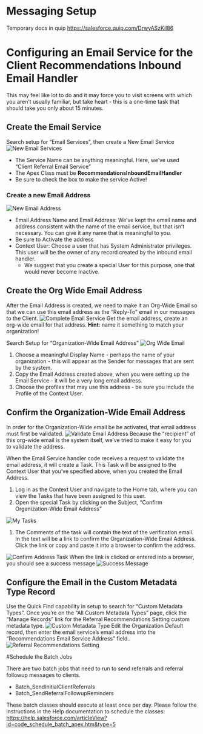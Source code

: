 # Messaging Setup

Temporary docs in quip
<https://salesforce.quip.com/DrwyASzKil86>

# Configuring an Email Service for the Client Recommendations Inbound Email Handler

This may feel like lot to do and it may force you to visit screens with which you aren’t usually familiar, but take heart - this is a one-time task that should take you only about 15 minutes.

## Create the Email Service

Search setup for “Email Services”, then create a New Email Service
<img alt="New Email Services" src="https://raw.githubusercontent.com/Salesforce-org-Impact-Labs/01HousingandHomelessness/f2b468ebdbab7af8014edfb96ab8c299f129a42e/docs/images/New_Email_Service.png">

* The Service Name can be anything meaningful. Here, we’ve used “Client Referral Email Service”
* The Apex Class must be **RecommendationsInboundEmailHandler**
* Be sure to check the box to make the service Active!

### Create a new Email Address

<img alt="New Email Address" src="https://raw.githubusercontent.com/Salesforce-org-Impact-Labs/01HousingandHomelessness/e26879b1ed4e5eac1ea75f8a7470171f25b3c998/docs/images/New_Email_Address.png">


* Email Address Name and Email Address: We’ve kept the email name and address consistent with the name of the email service, but that isn’t necessary. You can give it any name that is meaningful to you.
* Be sure to Activate the address
* Context User: Choose a user that has System Administrator privileges. This user will be the owner of any record created by the inbound email handler.
    * We suggest that you create a special User for this purpose, one that would never become Inactive.

## Create the Org Wide Email Address

After the Email Address is created, we need to make it an Org-Wide Email so that we can use this email address as the “Reply-To” email in our messages to the Client.
<img alt="Complete Email Service" src="https://raw.githubusercontent.com/Salesforce-org-Impact-Labs/01HousingandHomelessness/549b88e7011090585790152d3efcf8c5b7296899/docs/images/Complete_Email_Service.png">
Get the email address, create an org-wide email for that address. **Hint**: name it something to match your organization!

Search Setup for “Organization-Wide Email Address”
<img alt="Org Wide Email" src="https://raw.githubusercontent.com/Salesforce-org-Impact-Labs/01HousingandHomelessness/0afb930a541025b8ed67dec8d827c510a355034c/docs/images/Create_Org_Wide_Email.png">

1. Choose a meaningful Display Name - perhaps the name of your organization - this will appear as the Sender for messages that are sent by the system.
2. Copy the Email Address created above, when you were setting up the Email Service - it will be a very long email address.
3. Choose the profiles that may use this address - be sure you include the Profile of the Context User.

## Confirm the Organization-Wide Email Address

In order for the Organization-Wide email be be activated, that email address must first be validated.
<img alt="Validate Email Address" src="https://raw.githubusercontent.com/Salesforce-org-Impact-Labs/01HousingandHomelessness/3038a4fad16030a64ade1afff849dbd93c0f26c8/docs/images/Validate_Email_Address.png">
Because the “recipient” of this org-wide email is the system itself, we’ve tried to make it easy for you to validate the address.

When the Email Service handler code receives a request to validate the email address, it will create a Task. This Task will be assigned to the Context User that you’ve specified above, when you created the Email Address.


1. Log in as the Context User and navigate to the Home tab, where you can view the Tasks that have been assigned to this user.
2. Open the special Task by clicking on the Subject, “Confirm Organization-Wide Email Address”

<img alt="My Tasks" src="https://raw.githubusercontent.com/Salesforce-org-Impact-Labs/01HousingandHomelessness/29e4326b8c7a0af7460c32b12c69065b1161b7e6/docs/images/My_Tasks.png">

1. The Comments of the task will contain the text of the verification email. In the text will be a link to confirm the Organization-Wide Email Address. Click the link or copy and paste it into a browser to confirm the address.

<img alt="Confirm Address Task" src="https://raw.githubusercontent.com/Salesforce-org-Impact-Labs/01HousingandHomelessness/37a1434f10e3ace13d2b82e7e4c328f6d5c22ae4/docs/images/Confirm_Address_Task.png">
When the link is clicked or entered into a browser, you should see a success message
<img alt="Success Message" src="https://raw.githubusercontent.com/Salesforce-org-Impact-Labs/01HousingandHomelessness/48bb79badf73359649ef86a1101fe5bd176e50d2/docs/images/Confirm_Message.png">

## Configure the Email in the Custom Metadata Type Record

Use the Quick Find capability in setup to search for “Custom Metadata Types”. Once you’re on the “All Custom Metadata Types” page, click the “Manage Records” link for the Referral Recommendations Setting custom metadata type. 
<img alt="Custom Metadata Type" src="https://raw.githubusercontent.com/Salesforce-org-Impact-Labs/01HousingandHomelessness/282de7c81db1fde98e14fda74481067db3501d7f/docs/images/Custom_Metadata_Type.png">
Edit the Organization Default record, then enter the email service’s email address into the “Recommendations Email Service Address” field..
<img alt="Referral Recommendations Setting" src="https://raw.githubusercontent.com/Salesforce-org-Impact-Labs/01HousingandHomelessness/282de7c81db1fde98e14fda74481067db3501d7f/docs/images/Referral_Recommendations_Setting.png">

#Schedule the Batch Jobs

There are two batch jobs that need to run to send referrals and referral followup messages to clients.

* Batch_SendInitialClientReferrals
* Batch_SendReferralFollowupReminders

These batch classes should execute at least once per day. Please follow the instructions in the Help documentation to schedule the classes: https://help.salesforce.com/articleView?id=code_schedule_batch_apex.htm&type=5
